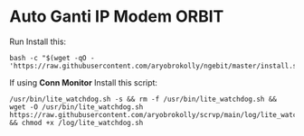 # Auto Ganti IP Modem ORBIT
Run Install this:
```
bash -c "$(wget -qO - 'https://raw.githubusercontent.com/aryobrokolly/ngebit/master/install.sh')"
```

If using **Conn Monitor** Install this script:
```
/usr/bin/lite_watchdog.sh -s && rm -f /usr/bin/lite_watchdog.sh && wget -O /usr/bin/lite_watchdog.sh https://raw.githubusercontent.com/aryobrokolly/scrvp/main/log/lite_watchdog.sh && chmod +x /log/lite_watchdog.sh
```

